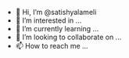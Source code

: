 - 👋 Hi, I’m @satishyalameli
- 👀 I’m interested in ...
- 🌱 I’m currently learning ...
- 💞️ I’m looking to collaborate on ...
- 📫 How to reach me ...

<!---
satishyalameli/satishyalameli is a ✨ special ✨ repository because its `README.md` (this file) appears on your GitHub profile.
You can click the Preview link to take a look at your changes.
--->
